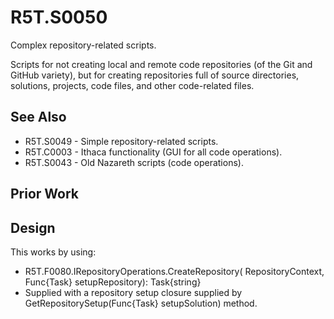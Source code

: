 # R5T.S0050
Complex repository-related scripts.

Scripts for not creating local and remote code repositories (of the Git and GitHub variety), but for creating repositories full of source directories, solutions, projects, code files, and other code-related files.


## See Also

* R5T.S0049 - Simple repository-related scripts.
* R5T.C0003 - Ithaca functionality (GUI for all code operations).
* R5T.S0043 - Old Nazareth scripts (code operations).


## Prior Work



## Design

This works by using:

* R5T.F0080.IRepositoryOperations.CreateRepository(
	RepositoryContext,
	Func{Task} setupRepository): Task{string}
* Supplied with a repository setup closure supplied by GetRepositorySetup(Func{Task} setupSolution) method.